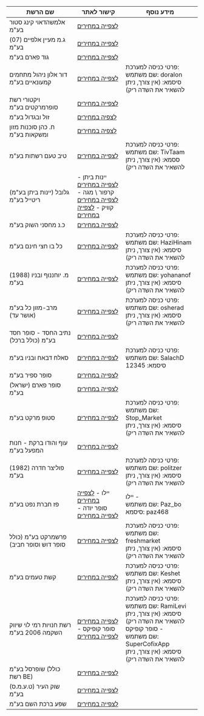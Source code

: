 | שם הרשת                                   | קישור לאתר                                                                                 | מידע נוסף                                                              |
|--------------------------------------------|--------------------------------------------------------------------------------------------|-----------------------------------------------------------------------|
| אלמשהדאוי קינג סטור בע"מ                   | [לצפייה במחירים](https://kingstore.binaprojects.com/Main.aspx)                             |                                                                       |
| ג.מ מעיין אלפיים (07) בע"מ                | [לצפייה במחירים](http://maayan2000.binaprojects.com/Main.aspx)                             |                                                                       |
| גוד פארם בע"מ                             | [לצפייה במחירים](https://goodpharm.binaprojects.com/Main.aspx)                             |                                                                       |
| דור אלון ניהול מתחמים קמעונאיים בע"מ      | [לצפייה במחירים](https://url.publishedprices.co.il/login)                                  | פרטי כניסה למערכת: <br>שם משתמש: doralon<br>סיסמא: (אין צורך, ניתן להשאיר את השדה ריק) |
| ויקטורי רשת סופרמרקטים בע"מ              | [לצפייה במחירים](https://laibcatalog.co.il/)                                               |                                                                       |
| זול ובגדול בע"מ                           | [לצפיה במחירים](http://zolvebegadol.binaprojects.com/Main.aspx)                            |                                                                       |
| ח. כהן סוכנות מזון ומשקאות בע"מ           | [לצפיה במחירים](https://laibcatalog.co.il/)                                                |                                                                       |
| טיב טעם רשתות בע"מ                        | [לצפייה במחירים](https://url.publishedprices.co.il/login)                                  | פרטי כניסה למערכת: <br>שם משתמש: TivTaam<br>ססמא: (אין צורך, ניתן להשאיר את השדה ריק) |
| (יינות ביתן בע"מ) גלובל ריטייל בע"מ       | יינות ביתן - [לצפייה במחירים](http://publishprice.ybitan.co.il/) <br> קרפור \ מגה - [לצפייה במחירים](http://publishprice.mega.co.il/) <br> קוויק - [לצפייה במחירים](https://publishprice.quik.co.il) |                                                                       |
| כ.נ מחסני השוק בע"מ                       | [לצפייה במחירים](https://laibcatalog.co.il/)                                               |                                                                       |
| כל בו חצי חינם בע"מ                        | [לצפייה במחירים](https://urldefense.proofpoint.com/v2/url?u=https-3A__url.publishedprices.co.il_login) | פרטי כניסה למערכת: <br>שם משתמש: HaziHinam<br>סיסמא: (אין צורך, ניתן להשאיר את השדה ריק) |
| מ. יוחננוף ובניו (1988) בע"מ              | [לצפייה במחירים](https://url.publishedprices.co.il/login)                                  | פרטי כניסה למערכת: <br>שם משתמש: yohananof<br>סיסמא: (אין צורך, ניתן להשאיר את השדה ריק) |
| מרב-מזון כל בע"מ (אושר עד)               | [לצפייה במחירים](https://url.publishedprices.co.il/login)                                  | פרטי כניסה למערכת: <br>שם משתמש: osherad<br>סיסמא: (אין צורך, ניתן להשאיר את השדה ריק) |
| נתיב החסד - סופר חסד בע"מ (כולל ברכל)     | [לצפייה במחירים](http://141.226.203.152)                                                   |                                                                       |
| סאלח דבאח ובניו בע"מ                      | [לצפייה במחירים](https://url.publishedprices.co.il/login)                                  | פרטי כניסה למערכת: <br>שם משתמש: SalachD<br>סיסמא: 12345                                 |
| סופר ספיר בע"מ                            | [לצפייה במחירים](https://supersapir.binaprojects.com/Main.aspx)                            |                                                                       |
| סופר פארם (ישראל) בע"מ                    | [לצפייה במחירים](http://prices.super-pharm.co.il/)                                         |                                                                       |
| סטופ מרקט בע"מ                            | [לצפייה במחירים](https://url.retail.publishedprices.co.il/login)                           | פרטי כניסה למערכת: <br>שם משתמש: Stop_Market<br>סיסמא: (אין צורך, ניתן להשאיר את השדה ריק) |
| עוף והודו ברקת - חנות המפעל בע"מ          | [לצפייה במחירים](http://superbareket.binaprojects.com/Main.aspx)                           |                                                                       |
| פוליצר חדרה (1982) בע"מ                   | [לצפייה במחירים](https://url.publishedprices.co.il/login)                                  | פרטי כניסה למערכת: <br>שם משתמש: politzer<br>סיסמא: (אין צורך, ניתן להשאיר את השדה ריק)  |
| פז חברת נפט בע"מ                          | יילו - [לצפייה במחירים](https://url.publishedprices.co.il/file) <br> סופר יודה - [לצפייה במחירים](http://paz.binaprojects.com/Main.aspx) | יילו - <br>שם משתמש: Paz_bo<br>סיסמא: paz468                                                    |
| פרשמרקט בע"מ (כולל סופר דוש וסופר חביב)   | [לצפייה במחירים](https://url.publishedprices.co.il/login)                                  | פרטי כניסה למערכת: <br>שם משתמש: freshmarket<br>סיסמא: (אין צורך, ניתן להשאיר את השדה ריק) |
| קשת טעמים בע"מ                           | [לצפייה במחירים](https://url.publishedprices.co.il/login)                                  | פרטי כניסה למערכת: <br>שם משתמש: Keshet<br>סיסמא: (אין צורך, ניתן להשאיר את השדה ריק)    |
| רשת חנויות רמי לוי שיווק השקמה 2006 בע"מ  | [לצפייה במחירים](https://url.publishedprices.co.il/login) <br> סופר קופיקס - [לצפייה במחירים](https://url.publishedprices.co.il/login) | פרטי כניסה למערכת: <br>שם משתמש: RamiLevi<br>סיסמא: (אין צורך, ניתן להשאיר את השדה ריק) <br> סופר קופיקס - <br>שם משתמש: SuperCofixApp<br>סיסמא: (אין צורך, ניתן להשאיר את השדה ריק) |
| שופרסל בע"מ (כולל רשת BE)                | [לצפייה במחירים](http://prices.shufersal.co.il/)                                          |                                                                       |
| שוק העיר (ט.ע.מ.ס) בע"מ                  | [לצפייה במחירים](http://shuk-hayir.binaprojects.com/Main.aspx)                             |                                                                       |
| שפע ברכת השם בע"מ                        | [לצפייה במחירים](http://shefabirkathashem.binaprojects.com/Main.aspx)                      |                                                                       |
